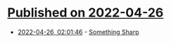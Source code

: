 # [Published on 2022-04-26](index.md)

* [2022-04-26, 02:01:46](https://news.ycombinator.com/item?id=31163172) - [Something Sharp](https://oxonianreview.com/articles/something-sharp)
